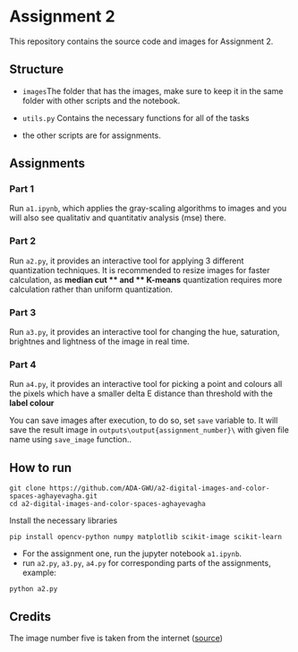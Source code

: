# Assignment 2

This repository contains the source code and images for Assignment 2.

## Structure
  - `images`The folder that has the images, make sure to keep it in the same folder with other scripts and the notebook.

  - `utils.py` Contains the necessary functions for all of the tasks
  - the other scripts are for assignments.

## Assignments 

### Part 1
Run `a1.ipynb`, which applies the gray-scaling algorithms to images and you will also see qualitativ and quantitativ analysis (mse) there.

### Part 2
Run `a2.py`, it provides an interactive tool for applying 3 different quantization techniques.
It is recommended to resize images for faster calculation, as **median cut ** and ** K-means** quantization requires more calculation rather than uniform quantization.

### Part 3
Run `a3.py`, it provides an interactive tool for changing the hue, saturation, brightnes and lightness of the image in real time.

### Part 4
Run `a4.py`, it provides an interactive tool for picking a point and colours all the pixels which have a smaller delta E distance than threshold with  the **label colour** 

You can save images after execution, to do so, set `save` variable to. It will save the result image in `outputs\output{assignment_number}\` with given file name using `save_image` function..

## How to run

~~~
git clone https://github.com/ADA-GWU/a2-digital-images-and-color-spaces-aghayevagha.git
cd a2-digital-images-and-color-spaces-aghayevagha
~~~

Install the necessary libraries
~~~
pip install opencv-python numpy matplotlib scikit-image scikit-learn
~~~

  - For the assignment one, run the jupyter notebook `a1.ipynb`.
  - run `a2.py`, `a3.py`, `a4.py` for corresponding parts of the assignments, example:
~~~
python a2.py
~~~

## Credits
The image number five is taken from the internet ([source](https://www.istockphoto.com/stock-photos/nature-and-landscapes))
